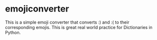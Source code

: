 # emojiconverter
This is a simple emoji converter that converts :) and :( to their corresponding emojis. This is great real world practice for Dictionaries in Python.
